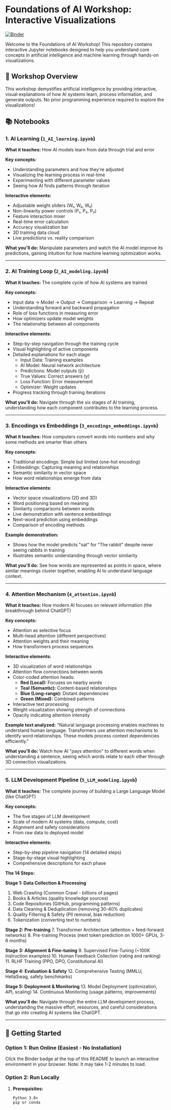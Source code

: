 # Foundations of AI Workshop: Interactive Visualizations

[![Binder](https://mybinder.org/badge_logo.svg)](https://mybinder.org/v2/gh/dartmouth-libraries/foundations-of-ai-workshop/main)

Welcome to the Foundations of AI Workshop! This repository contains interactive Jupyter notebooks designed to help you understand core concepts in artificial intelligence and machine learning through hands-on visualizations.

## 🎯 Workshop Overview

This workshop demystifies artificial intelligence by providing interactive, visual explanations of how AI systems learn, process information, and generate outputs. No prior programming experience required to explore the visualizations!

## 📚 Notebooks

### 1. AI Learning (`1_AI_learning.ipynb`)
**What it teaches:** How AI models learn from data through trial and error

**Key concepts:**
- Understanding parameters and how they're adjusted
- Visualizing the learning process in real-time
- Experimenting with different parameter values
- Seeing how AI finds patterns through iteration

**Interactive elements:**
- Adjustable weight sliders (W₁, W₂, W₃)
- Non-linearity power controls (P₁, P₂, P₃)
- Feature interaction mixer
- Real-time error calculation
- Accuracy visualization bar
- 3D training data cloud
- Live predictions vs. reality comparison

**What you'll do:** Manipulate parameters and watch the AI model improve its predictions, gaining intuition for how machine learning optimization works.

---

### 2. AI Training Loop (`2_AI_modeling.ipynb`)
**What it teaches:** The complete cycle of how AI systems are trained

**Key concepts:**
- Input data → Model → Output → Comparison → Learning → Repeat
- Understanding forward and backward propagation
- Role of loss functions in measuring error
- How optimizers update model weights
- The relationship between all components

**Interactive elements:**
- Step-by-step navigation through the training cycle
- Visual highlighting of active components
- Detailed explanations for each stage:
  - Input Data: Training examples
  - AI Model: Neural network architecture
  - Predictions: Model outputs (ŷ)
  - True Values: Correct answers (y)
  - Loss Function: Error measurement
  - Optimizer: Weight updates
- Progress tracking through training iterations

**What you'll do:** Navigate through the six stages of AI training, understanding how each component contributes to the learning process.

---

### 3. Encodings vs Embeddings (`3_encodings_embeddings.ipynb`)
**What it teaches:** How computers convert words into numbers and why some methods are smarter than others

**Key concepts:**
- Traditional encodings: Simple but limited (one-hot encoding)
- Embeddings: Capturing meaning and relationships
- Semantic similarity in vector space
- How word relationships emerge from data

**Interactive elements:**
- Vector space visualizations (2D and 3D)
- Word positioning based on meaning
- Similarity comparisons between words
- Live demonstration with sentence embeddings
- Next-word prediction using embeddings
- Comparison of encoding methods

**Example demonstration:**
- Shows how the model predicts "sat" for "The rabbit" despite never seeing rabbits in training
- Illustrates semantic understanding through vector similarity

**What you'll do:** See how words are represented as points in space, where similar meanings cluster together, enabling AI to understand language context.

---

### 4. Attention Mechanism (`4_attention.ipynb`)
**What it teaches:** How modern AI focuses on relevant information (the breakthrough behind ChatGPT)

**Key concepts:**
- Attention as selective focus
- Multi-head attention (different perspectives)
- Attention weights and their meaning
- How transformers process sequences

**Interactive elements:**
- 3D visualization of word relationships
- Attention flow connections between words
- Color-coded attention heads:
  - **Red (Local):** Focuses on nearby words
  - **Teal (Semantic):** Content-based relationships
  - **Blue (Long-range):** Distant dependencies
  - **Green (Mixed):** Combined patterns
- Interactive text processing
- Weight visualization showing strength of connections
- Opacity indicating attention intensity

**Example text analyzed:**
"Natural language processing enables machines to understand human language. Transformers use attention mechanisms to identify word relationships. These models process context dependencies efficiently."

**What you'll do:** Watch how AI "pays attention" to different words when understanding a sentence, seeing which words relate to each other through 3D connection visualizations.

---

### 5. LLM Development Pipeline (`5_LLM_modeling.ipynb`)
**What it teaches:** The complete journey of building a Large Language Model (like ChatGPT)

**Key concepts:**
- The five stages of LLM development
- Scale of modern AI systems (data, compute, cost)
- Alignment and safety considerations
- From raw data to deployed model

**Interactive elements:**
- Step-by-step pipeline navigation (14 detailed steps)
- Stage-by-stage visual highlighting
- Comprehensive descriptions for each phase

**The 14 Steps:**

**Stage 1: Data Collection & Processing**
1. Web Crawling (Common Crawl - billions of pages)
2. Books & Articles (quality knowledge sources)
3. Code Repositories (GitHub, programming patterns)
4. Data Cleaning & Deduplication (removing 30-40% duplicates)
5. Quality Filtering & Safety (PII removal, bias reduction)
6. Tokenization (converting text to numbers)

**Stage 2: Pre-training**
7. Transformer Architecture (attention + feed-forward networks)
8. Pre-training Process (next token prediction on 1000+ GPUs, 3-6 months)

**Stage 3: Alignment & Fine-tuning**
9. Supervised Fine-Tuning (~100K instruction examples)
10. Human Feedback Collection (rating and ranking)
11. RLHF Training (PPO, DPO, Constitutional AI)

**Stage 4: Evaluation & Safety**
12. Comprehensive Testing (MMLU, HellaSwag, safety benchmarks)

**Stage 5: Deployment & Monitoring**
13. Model Deployment (optimization, API, scaling)
14. Continuous Monitoring (usage patterns, improvements)

**What you'll do:** Navigate through the entire LLM development process, understanding the massive effort, resources, and careful considerations that go into creating AI systems like ChatGPT.

---

## 🚀 Getting Started

### Option 1: Run Online (Easiest - No Installation)

Click the Binder badge at the top of this README to launch an interactive environment in your browser. Note: It may take 1-2 minutes to load.

### Option 2: Run Locally

1. **Prerequisites:**
   ```bash
   Python 3.8+
   pip or conda